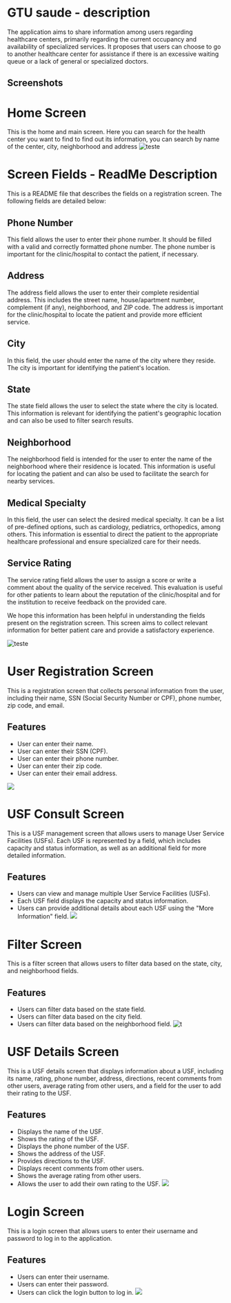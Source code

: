 
# GTU saude - description

The application aims to share information among users regarding healthcare centers, primarily regarding the current occupancy and availability of specialized services. It proposes that users can choose to go to another healthcare center for assistance if there is an excessive waiting queue or a lack of general or specialized doctors.



## Screenshots

# Home Screen
This is the home and main screen. Here you can search for the health center you want to find to find out its information, you can search by name of the center, city, neighborhood and address
![teste](https://i.imgur.com/kQu6GyB.jpg)

# Screen Fields - ReadMe Description

This is a README file that describes the fields on a registration screen. The following fields are detailed below:

## Phone Number
This field allows the user to enter their phone number. It should be filled with a valid and correctly formatted phone number. The phone number is important for the clinic/hospital to contact the patient, if necessary.

## Address
The address field allows the user to enter their complete residential address. This includes the street name, house/apartment number, complement (if any), neighborhood, and ZIP code. The address is important for the clinic/hospital to locate the patient and provide more efficient service.

## City
In this field, the user should enter the name of the city where they reside. The city is important for identifying the patient's location.

## State
The state field allows the user to select the state where the city is located. This information is relevant for identifying the patient's geographic location and can also be used to filter search results.

## Neighborhood
The neighborhood field is intended for the user to enter the name of the neighborhood where their residence is located. This information is useful for locating the patient and can also be used to facilitate the search for nearby services.

## Medical Specialty
In this field, the user can select the desired medical specialty. It can be a list of pre-defined options, such as cardiology, pediatrics, orthopedics, among others. This information is essential to direct the patient to the appropriate healthcare professional and ensure specialized care for their needs.

## Service Rating
The service rating field allows the user to assign a score or write a comment about the quality of the service received. This evaluation is useful for other patients to learn about the reputation of the clinic/hospital and for the institution to receive feedback on the provided care.

We hope this information has been helpful in understanding the fields present on the registration screen. This screen aims to collect relevant information for better patient care and provide a satisfactory experience.

![teste](https://i.imgur.com/DXZqT03.jpg)

# User Registration Screen

This is a registration screen that collects personal information from the user, including their name, SSN (Social Security Number or CPF), phone number, zip code, and email.

## Features

- User can enter their name.
- User can enter their SSN (CPF).
- User can enter their phone number.
- User can enter their zip code.
- User can enter their email address.

![](https://i.imgur.com/g1JcpEs.jpg)

# USF Consult Screen

This is a USF management screen that allows users to manage User Service Facilities (USFs). Each USF is represented by a field, which includes capacity and status information, as well as an additional field for more detailed information.

## Features

- Users can view and manage multiple User Service Facilities (USFs).
- Each USF field displays the capacity and status information.
- Users can provide additional details about each USF using the "More Information" field.
![](https://i.imgur.com/g6ydid2.jpg)
# Filter Screen

This is a filter screen that allows users to filter data based on the state, city, and neighborhood fields.

## Features

- Users can filter data based on the state field.
- Users can filter data based on the city field.
- Users can filter data based on the neighborhood field.
![t](https://i.imgur.com/z6kxTRu.jpg)

# USF Details Screen

This is a USF details screen that displays information about a USF, including its name, rating, phone number, address, directions, recent comments from other users, average rating from other users, and a field for the user to add their rating to the USF.

## Features

- Displays the name of the USF.
- Shows the rating of the USF.
- Displays the phone number of the USF.
- Shows the address of the USF.
- Provides directions to the USF.
- Displays recent comments from other users.
- Shows the average rating from other users.
- Allows the user to add their own rating to the USF.
![](https://i.imgur.com/BzkshTj.jpg)

# Login Screen

This is a login screen that allows users to enter their username and password to log in to the application.

## Features

- Users can enter their username.
- Users can enter their password.
- Users can click the login button to log in.
![](https://i.imgur.com/eOjAsZ2.jpg)